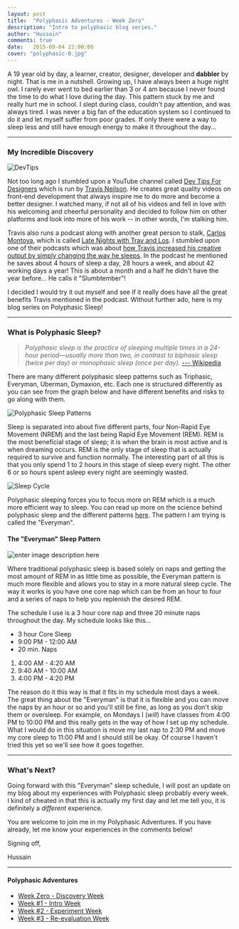 ```yaml
---
layout: post
title:  "Polyphasic Adventures - Week Zero"
description: "Intro to polyphasic blog series."
author: "Hussain"
comments: true
date:   2015-09-04 22:00:00
cover: "polyphasic-0.jpg"
---
```

A 19 year old by day, a learner, creator, designer, developer and **dabbler** by night. That is me in a nutshell. Growing up, I have always been a huge night owl. I rarely ever went to bed earlier than 3 or 4 am because I never found the time to do what I love during the day. This pattern stuck by me and really hurt me in school. I slept during class, couldn't pay attention, and was always tired. I was never a big fan of the education system so I continued to do it and let myself suffer from poor grades. If only there were a way to sleep less and still have enough energy to make it throughout the day...

----------

### My Incredible Discovery ###
![DevTips](http://hussainabbas.com/img/post/polyphasic-adventures-0/devtips-banner.png)

Not too long ago I stumbled upon a YouTube channel called [Dev Tips For Designers](https://www.youtube.com/user/DevTipsForDesigners) which is run by [Travis Neilson](http://travisneilson.com/). He creates great quality videos on front-end development that always inspire me to do more and become a better designer. I watched many, if not all of his videos and fell in love with his welcoming and cheerful personality and decided to follow him on other platforms and look into more of his work -- in other words, I'm stalking him.

Travis also runs a podcast along with another great person to stalk, [Carlos Montoya](http://losmontoya.com/), which is called [Late Nights with Trav and Los](http://www.travandlos.com/). I stumbled upon one of their podcasts which was about [how Travis increased his creative output by simply changing the way he sleeps](http://www.travandlos.com/13). In the podcast he mentioned he saves about 4 hours of sleep a day, 28 hours a week, and about 42 working days a year! This is about a month and a half he didn't have the year before... He calls it "Slumbtember"!

I decided I would try it out myself and see if it really does have all the great benefits Travis mentioned in the podcast. Without further ado, here is my blog series on Polyphasic Sleep!

----------

### What is Polyphasic Sleep? ###

> *Polyphasic sleep is the practice of sleeping multiple times in a 24-hour period—usually more than two, in contrast to biphasic sleep (twice per day) or monophasic sleep (once per day).*
> [--- Wikipedia](https://en.wikipedia.org/wiki/Polyphasic_sleep)

There are many different polyphasic sleep patterns such as Triphasic, Everyman, Uberman, Dymaxion, etc. Each one is structured differently as you can see from the graph below and have different benefits and risks to go along with them.

![Polyphasic Sleep Patterns](http://hussainabbas.com/img/post/polyphasic-adventures-0/patterns.png)

Sleep is separated into about five different parts, four Non-Rapid Eye Movement (NREM) and the last being Rapid Eye Movement (REM). REM is the most beneficial stage of sleep; it is when the brain is most active and is when dreaming occurs. REM is the only stage of sleep that is actually required to survive and function normally. The interesting part of all this is that you only spend 1 to 2 hours in this stage of sleep every night. The other 6 or so hours spent asleep every night are seemingly wasted.

![Sleep Cycle](http://hussainabbas.com/img/post/polyphasic-adventures-0/sleep-stages.gif)

Polyphasic sleeping forces you to focus more on REM which is a much more efficient way to sleep. You can read up more on the science behind polyphasic sleep and the different patterns [here](http://www.kratosguide.com/hack-your-brain-polyphasic-sleep/). The pattern I am trying is called the "Everyman".

#### The "Everyman" Sleep Pattern ####
![enter image description here](http://hussainabbas.com/img/post/polyphasic-adventures-0/everyman.jpg)

Where traditional polyphasic sleep is based solely on naps and getting the most amount of REM in as little time as possible, the Everyman pattern is much more flexible and allows you to stay in a more natural sleep cycle. The way it works is you have one core nap which can be from an hour to four and a series of naps to help you replenish the desired REM.

The schedule I use is a 3 hour core nap and three 20 minute naps throughout the day. My schedule looks like this...

- 3 hour Core Sleep
 - 9:00 PM - 12:00 AM
- 20 min. Naps
 1. 4:00 AM - 4:20 AM
 2. 9:40 AM - 10:00 AM
 3. 4:00 PM - 4:20 PM

The reason do it this way is that it fits in my schedule most days a week. The great thing about the "Everyman" is that it is flexible and you can move the naps by an hour or so and you'll still be fine, as long as you don't skip them or oversleep. For example, on Mondays I (*will*) have classes from 4:00 PM to 10:00 PM and this really gets in the way of how I set up my schedule. What I would do in this situation is move my last nap to 2:30 PM and move my core sleep to 11:00 PM and I should still be okay. Of course I haven't tried this yet so we'll see how it goes together.

----------

### What's Next? ###

Going forward with this "Everyman" sleep schedule, I will post an update on my blog about my experiences with Polyphasic sleep probably every week. I kind of cheated in that this is actually my first day and let me tell you, it is definitely a *different* experience.

You are welcome to join me in my Polyphasic Adventures. If you have already, let me know your experiences in the comments below!

Signing off,

Hussain

----------

#### Polyphasic Adventures ####

- [Week Zero - Discovery Week](http://hussainabbas.com/blog/polyphasic-adventures-0/)
- [Week #1 - Intro Week](http://hussainabbas.com/blog/polyphasic-adventures-1/)
- [Week #2 - Experiment Week](http://hussainabbas.com/blog/polyphasic-adventures-2)
- [Week #3 - Re-evaluation Week](http://hussainabbas.com/blog/polyphasic-adventures-3)
